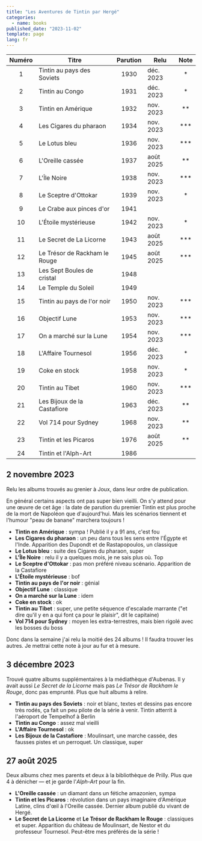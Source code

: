 ```yaml
---
title: "Les Aventures de Tintin par Hergé"
categories:
  - name: books
published_date: "2023-11-02"
template: page
lang: fr
---
```


| Numéro | Titre                         | Parution | Relu      |  Note  |
| :----: | ----------------------------- | :------: | --------- | :----: |
|   1    | Tintin au pays des Soviets    |   1930   | déc. 2023 |   \*   |
|   2    | Tintin au Congo               |   1931   | déc. 2023 |   \*   |
|   3    | Tintin en Amérique            |   1932   | nov. 2023 |  \*\*  |
|   4    | Les Cigares du pharaon        |   1934   | nov. 2023 | \*\*\* |
|   5    | Le Lotus bleu                 |   1936   | nov. 2023 | \*\*\* |
|   6    | L'Oreille cassée              |   1937   | août 2025 |  \*\*  |
|   7    | L'Île Noire                   |   1938   | nov. 2023 | \*\*\* |
|   8    | Le Sceptre d'Ottokar          |   1939   | nov. 2023 |   \*   |
|   9    | Le Crabe aux pinces d'or      |   1941   |           |        |
|   10   | L'Étoile mystérieuse          |   1942   | nov. 2023 |   \*   |
|   11   | Le Secret de La Licorne       |   1943   | août 2025 | \*\*\* |
|   12   | Le Trésor de Rackham le Rouge |   1945   | août 2025 | \*\*\* |
|   13   | Les Sept Boules de cristal    |   1948   |           |        |
|   14   | Le Temple du Soleil           |   1949   |           |        |
|   15   | Tintin au pays de l'or noir   |   1950   | nov. 2023 | \*\*\* |
|   16   | Objectif Lune                 |   1953   | nov. 2023 | \*\*\* |
|   17   | On a marché sur la Lune       |   1954   | nov. 2023 | \*\*\* |
|   18   | L'Affaire Tournesol           |   1956   | déc. 2023 |   \*   |
|   19   | Coke en stock                 |   1958   | nov. 2023 |   \*   |
|   20   | Tintin au Tibet               |   1960   | nov. 2023 | \*\*\* |
|   21   | Les Bijoux de la Castafiore   |   1963   | déc. 2023 |  \*\*  |
|   22   | Vol 714 pour Sydney           |   1968   | nov. 2023 |  \*\*  |
|   23   | Tintin et les Picaros         |   1976   | août 2025 |  \*\*  |
|   24   | Tintin et l'Alph-Art          |   1986   |           |        |

## 2 novembre 2023

Relu les albums trouvés au grenier à Joux, dans leur ordre de publication.

En général certains aspects ont pas super bien vieilli. On s'y attend pour une œuvre de cet âge : la date de parution du premier Tintin est plus proche de la mort de Napoléon que d'aujourd'hui. Mais les scénarios tiennent et l'humour "peau de banane" marchera toujours !

- **Tintin en Amérique** : sympa ! Publié il y a 91 ans, c'est fou
- **Les Cigares du pharaon** : un peu dans tous les sens entre l'Égypte et l'Inde. Apparition des Dupondt et de Rastapopoulos, un classique
- **Le Lotus bleu** : suite des Cigares du pharaon, super
- **L'Île Noire** : relu il y a quelques mois, je ne sais plus où. Top
- **Le Sceptre d'Ottokar** : pas mon préféré niveau scénario. Apparition de la Castafiore
- **L'Étoile mystérieuse** : bof
- **Tintin au pays de l'or noir** : génial
- **Objectif Lune** : classique
- **On a marché sur la Lune** : idem
- **Coke en stock** : ok
- **Tintin au Tibet** : super, une petite séquence d'escalade marrante ("et dire qu'il y en a qui font ça pour le plaisir", dit le capitaine)
- **Vol 714 pour Sydney** : moyen les extra-terrestres, mais bien rigolé avec les bosses du boss

Donc dans la semaine j'ai relu la moitié des 24 albums ! Il faudra trouver les autres. Je mettrai cette note à jour au fur et à mesure.

## 3 décembre 2023

Trouvé quatre albums supplémentaires à la médiathèque d'Aubenas. Il y avait aussi _Le Secret de la Licorne_ mais pas _Le Trésor de Rackham le Rouge_, donc pas emprunté. Plus que huit albums à relire.

- **Tintin au pays des Soviets** : noir et blanc, textes et dessins pas encore très rodés, ça fait un peu pilote de la série à venir. Tintin atterrit à l'aéroport de Tempelhof à Berlin
- **Tintin au Congo** : assez mal vieilli
- **L'Affaire Tournesol** : ok
- **Les Bijoux de la Castafiore** : Moulinsart, une marche cassée, des fausses pistes et un perroquet. Un classique, super

## 27 août 2025

Deux albums chez mes parents et deux à la bibliothèque de Prilly. Plus que 4 à dénicher — et je garde l'_Alph-Art_ pour la fin.

- **L'Oreille cassée** : un diamant dans un fétiche amazonien, sympa
- **Tintin et les Picaros** : révolution dans un pays imaginaire d'Amérique Latine, clins d'œil à l'Oreille cassée. Dernier album publié du vivant de Hergé.
- **Le Secret de La Licorne** et **Le Trésor de Rackham le Rouge** : classiques et super. Apparition du château de Moulinsart, de Nestor et du professeur Tournesol. Peut-être mes préférés de la série !
